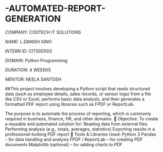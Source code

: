 # -AUTOMATED-REPORT-GENERATION  
*COMPANY*: CODTECH IT SOLUTIONS

*NAME*: L.DANISH IGNO

*INTERN ID*: CITS0D503

*DOMAIN*:  Python Programming

*DURATION*: 4 WEEEKS

*MENTOR*: NEELA SANTOSH


##This project involves developing a Python script that reads structured data (such as employee details, sales records, or sensor logs) from a file like CSV or Excel, performs basic data analysis, and then generates a formatted PDF report using libraries such as FPDF or ReportLab.

The purpose is to automate the process of reporting, which is commonly required in business, finance, HR, and other domains.
🎯 Objective:
To create a reusable and automated solution for:
Reading data from external files
Performing analysis (e.g., totals, averages, statistics)
Exporting results in a professional-looking PDF report
🧰 Tools & Libraries Used:
Python 3
Pandas – for data handling and analysis
FPDF / ReportLab – for creating PDF documents
Matplotlib (optional) – for adding charts to PDF



